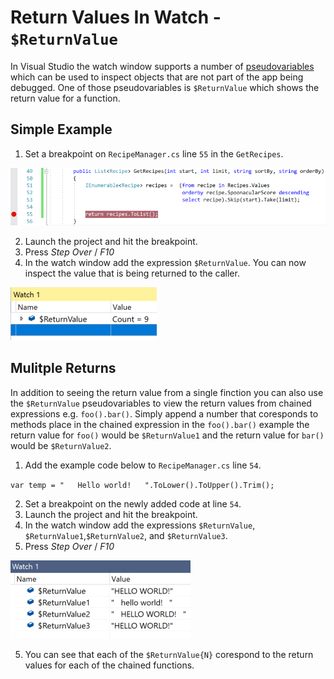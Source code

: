 # Return Values In Watch - `$ReturnValue`
In Visual Studio the watch window supports a number of [pseudovariables](https://docs.microsoft.com/en-us/visualstudio/debugger/pseudovariables) which can be used to inspect objects that are not part of the app being debugged. One of those pseudovariables is `$ReturnValue` which shows the return value for a function.


## Simple Example
1. Set a breakpoint on `RecipeManager.cs` line `55` in the `GetRecipes`. 

![Breakpoint set on RecipeManager.cs line 55](ResultsView-SetBreakpoint.png)

2. Launch the project and hit the breakpoint.
3. Press *Step Over* / *F10*
4. In the watch window add the expression `$ReturnValue`. You can now inspect the value that is being returned to the caller.

![Watch window with the expression $ReturnValue being inspected](ReturnValues-Watch.png)


## Mulitple Returns
In addition to seeing the return value from a single finction you can also use the `$ReturnValue` pseudovariables to view the return values from chained expressions e.g. `foo().bar()`. Simply append a number that coresponds to methods place in the chained expression in the `foo().bar()` example the return value for `foo()` would be `$ReturnValue1` and the return value for `bar()` would be `$ReturnValue2`.

1. Add the example code below to `RecipeManager.cs` line `54`.

`var temp = "   Hello world!   ".ToLower().ToUpper().Trim();`

2. Set a breakpoint on the newly added code at line `54`.
3. Launch the project and hit the breakpoint.
4. In the watch window add the expressions `$ReturnValue`, `$ReturnValue1`,`$ReturnValue2`, and `$ReturnValue3`. 
5. Press *Step Over* / *F10*

![Watch with multiple $ReturnValue](ReturnValues-WatchMultipleReturns.png)

5. You can see that each of the `$ReturnValue{N}` corespond to the return values for each of the chained functions. 
